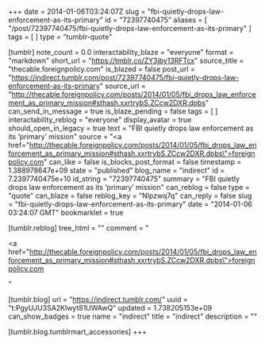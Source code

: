 +++
date = 2014-01-06T03:24:07Z
slug = "fbi-quietly-drops-law-enforcement-as-its-primary"
id = "72397740475"
aliases = [ "/post/72397740475/fbi-quietly-drops-law-enforcement-as-its-primary" ]
tags = [ ]
type = "tumblr-quote"

[tumblr]
note_count = 0.0
interactability_blaze = "everyone"
format = "markdown"
short_url = "https://tmblr.co/ZY3jby13RFTcx"
source_title = "thecable.foreignpolicy.com"
is_blazed = false
post_url = "https://indirect.tumblr.com/post/72397740475/fbi-quietly-drops-law-enforcement-as-its-primary"
source_url = "http://thecable.foreignpolicy.com/posts/2014/01/05/fbi_drops_law_enforcement_as_primary_mission#sthash.xxrtrybS.ZCcw2DXR.dpbs"
can_send_in_message = true
is_blaze_pending = false
tags = [ ]
interactability_reblog = "everyone"
display_avatar = true
should_open_in_legacy = true
text = "FBI quietly drops law enforcement as its &lsquo;primary&rsquo; mission"
source = "<a href=\"http://thecable.foreignpolicy.com/posts/2014/01/05/fbi_drops_law_enforcement_as_primary_mission#sthash.xxrtrybS.ZCcw2DXR.dpbs\">foreignpolicy.com</a>"
can_like = false
is_blocks_post_format = false
timestamp = 1.388978647e+09
state = "published"
blog_name = "indirect"
id = 7.2397740475e+10
id_string = "72397740475"
summary = "FBI quietly drops law enforcement as its ‘primary’ mission"
can_reblog = false
type = "quote"
can_blaze = false
reblog_key = "NIpzwq7q"
can_reply = false
slug = "fbi-quietly-drops-law-enforcement-as-its-primary"
date = "2014-01-06 03:24:07 GMT"
bookmarklet = true

[tumblr.reblog]
tree_html = ""
comment = "<p><a href=\"http://thecable.foreignpolicy.com/posts/2014/01/05/fbi_drops_law_enforcement_as_primary_mission#sthash.xxrtrybS.ZCcw2DXR.dpbs\">foreignpolicy.com</a></p>"

[tumblr.blog]
url = "https://indirect.tumblr.com/"
uuid = "t:PgyUJU3SA2Klwyt81UWAwQ"
updated = 1.738205153e+09
can_show_badges = true
name = "indirect"
title = "indirect"
description = ""

[tumblr.blog.tumblrmart_accessories]
+++
